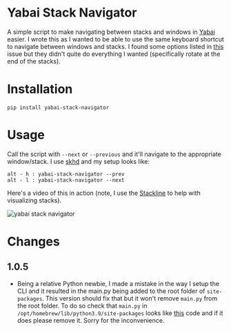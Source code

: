 # Yabai Stack Navigator

A simple script to make navigating between stacks and windows in [Yabai](https://github.com/koekeishiya/yabai) easier. I wrote this as I wanted to be able to use the same keyboard shortcut to navigate between windows and stacks. I found some options listed in [this](https://github.com/koekeishiya/yabai/issues/203) issue but they didn't quite do everything I wanted (specifically rotate at the end of the stacks).

# Installation

```
pip install yabai-stack-navigator
```

# Usage

Call the script with `--next` or `--previous` and it'll navigate to the appropriate window/stack. I use [skhd](https://github.com/koekeishiya/skhd) and my setup looks like:

```
alt - h : yabai-stack-navigator --prev
alt - l : yabai-stack-navigator --next
```

Here's a video of this in action (note, I use the [Stackline](https://github.com/AdamWagner/stackline) to help with visualizing stacks). 

![yabai stack navigator](https://user-images.githubusercontent.com/437043/132923238-e103370c-3bd8-43ba-8f01-45f451ce4f40.gif)


# Changes

## 1.0.5

- Being a relative Python newbie, I made a mistake in the way I setup the CLI and it resulted in the main.py being added to the root folder of `site-packages`. This version should fix that but it won't remove `main.py` from the root folder. To do so check that `main.py` in `/opt/homebrew/lib/python3.9/site-packages` looks like [this](https://github.com/sendhil/yabai-stack-navigator/blob/7986767f48e4e26afbdca627c58df11658637e32/main.py) code and if it does please remove it. Sorry for the inconvenience.